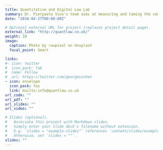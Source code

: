 ```yaml
---
title: Quantitative and Digital Law Lab
summary: Dr. Pierpaolo Vivo's team aims at measuring and taming the complexity of the UK legal system advocating a new digital, network-based approach to the visualisation and quantitative analysis of legal provisions.
date: "2016-04-27T00:00:00Z"

# Optional external URL for project (replaces project detail page).
external_link: "http://quantlaw.co.uk/"
weight: 10
image:
  caption: Photo by rawpixel on Unsplash
  focal_point: Smart

links:
#- icon: twitter
#  icon_pack: fab
#  name: Follow
#  url: https://twitter.com/georgecushen
- icon: envelope
  icon_pack: fas
  link: mailto:info@quantlaw.co.uk
url_code: ""
url_pdf: ""
url_slides: ""
url_video: ""

# Slides (optional).
#   Associate this project with Markdown slides.
#   Simply enter your slide deck's filename without extension.
#   E.g. `slides = "example-slides"` references `content/slides/example-slides.md`.
#   Otherwise, set `slides = ""`.
slides: ""
---
```

